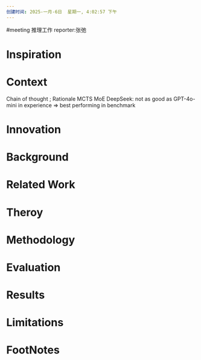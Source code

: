 ```yaml
---
创建时间: 2025-一月-6日  星期一, 4:02:57 下午
---
```

#meeting 
推理工作
reporter:张弛
# Inspiration


# Context


Chain of thought ; Rationale
MCTS
MoE
DeepSeek: not as good as GPT-4o-mini in experience $\Longrightarrow$ best performing in benchmark
# Innovation



# Background



# Related Work



# Theroy



# Methodology



# Evaluation



# Results



# Limitations



# FootNotes
